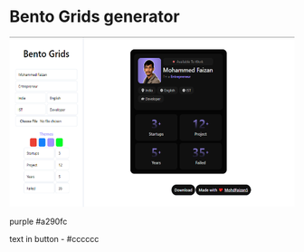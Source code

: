 # Bento Grids generator

<p align="center"><img style="height: 300px;" src="./public/v1.png" alt="project-image"></p>

purple #a290fc

text in button - #cccccc
